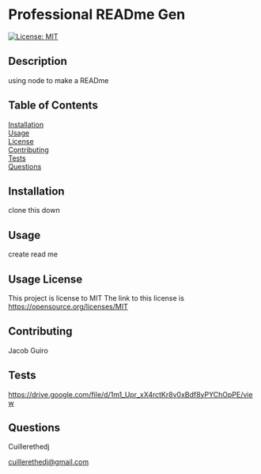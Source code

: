 # Professional READme Gen
[![License: MIT](https://img.shields.io/badge/License-MIT-yellow.svg)](https://opensource.org/licenses/MIT)

## Description 

using node to make a READme

## Table of Contents

[Installation](#Installation)  
[Usage](#Usage)  
[License](#License)  
[Contributing](#Contribution-Guidelines)  
[Tests](#How-To-Test)  
[Questions](#Questions)

## Installation

clone this down

## Usage

create read me

## Usage License
This project is license to MIT
The link to this license is https://opensource.org/licenses/MIT

## Contributing 

Jacob Guiro

## Tests

https://drive.google.com/file/d/1m1_Upr_xX4rctKr8v0xBdf8yPYChOpPE/view

## Questions

Cuillerethedj  


cuillerethedj@gmail.com

